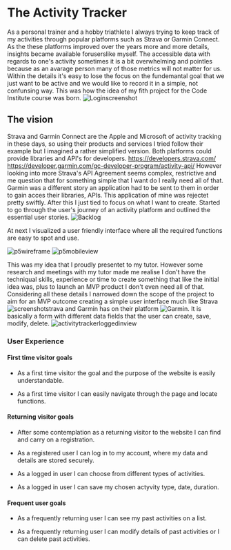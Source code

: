 # The Activity Tracker

As a personal trainer and a hobby triathlete I always trying to keep track of my activities through popular platforms such as
Strava or Garmin Connect. As the these platforms improved over the years more and more details, insights became available foruserslike myself. The accessible data with regards to one's activity sometimes it is a bit overwhelming and pointles because as an avarage person many of those metrics will not matter for us. Within the details it's easy to lose the focus on the fundemantal goal that we just want to be active and we would like to record it in a simple, not confunsing way. This was how the idea of my fith project for the Code Institute course was born.
![Loginscreenshot](assets/images/Loginscreenshot.png)

## The vision

Strava and Garmin Connect are the Apple and Microsoft of activity tracking in these days, so using their products and services I tried follow their example but I imagined a rather simplified version. Both platforms could provide libraries and API's for developers.
<https://developers.strava.com/>
<https://developer.garmin.com/gc-developer-program/activity-api/>
However looking into more Strava's API Agreement seems complex, restrictive and me question that for something simple that I want do I really need all of that. Garmin was a different story an application had to be sent to them in order to gain acces their libraries, APIs. This application of mine was rejectet pretty swiftly. After this I just tied to focus on what I want to create.
Started to go through the user's journey of an activity platform and outlined the essential user stories.
![Backlog](assets/images/Backlog.png)

At next I visualized a user friendly interface where all the required functions are easy to spot and use.

![p5wireframe](assets/images/p5%20wireframe.png)
![p5mobileview](assets/images/P5%20mobile%20view.png)

This was my idea that I proudly presentet to my tutor. However some research and meetings with my tutor made me realise I don't have the techniqual skills, experience or time to create something that like the initial idea was, plus to launch an MVP product I don't even need all of that. Considering all these details I narrowed down the scope of the project to aim for an MVP outcome creating a simple user interface much like Strava ![screenshotstrava](assets/images/screenshotstrava.png) and Garmin has on their platform ![Garmin](assets/images/Garmin.png). It is basically a form with different data fields that the user can create, save, modify, delete.
![activitytrackerloggedinview](assets/images/Activity%20Tracker%20Logged%20in%20view.png)

### User Experience

#### First time visitor goals

+ As a first time visitor the goal and the purpose of the website is easily understandable.

- As a first time visitor I can easily navigate through the page and locate functions.

#### Returning visitor goals

+ After some contemplation as a returning visitor to the website I can find and carry on a registration.

- As a registered user I can log in to my account, where my data and details are stored securely.

* As a logged in user I can choose from different types of activities.

+ As a logged in user I can save my chosen actyvity type, date, duration.

#### Frequent user goals

+ As a frequently returning user I can see my past activities on a list.

+ As a frequently returning user I can modify details of past activities or I can delete past activities.
